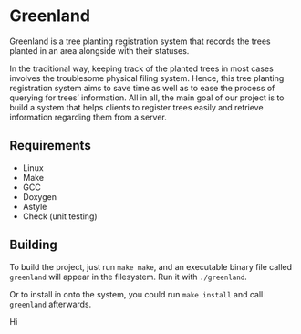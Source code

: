 # Greenland

Greenland is a tree planting registration system that records the trees planted
in an area alongside with their statuses.

In the traditional way, keeping track of the planted trees in most cases
involves the troublesome physical filing system. Hence, this tree planting
registration system aims to save time as well as to ease the process of querying
for trees’ information. All in all, the main goal of our project is to build a
system that helps clients to register trees easily and retrieve information
regarding them from a server.

## Requirements

- Linux
- Make
- GCC
- Doxygen
- Astyle
- Check (unit testing)

## Building

To build the project, just run `make make`, and an executable binary file called
`greenland` will appear in the filesystem. Run it with `./greenland`.

Or to install in onto the system, you could run `make install` and call
`greenland` afterwards.

Hi
